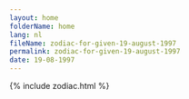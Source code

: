 ```yaml
---
layout: home
folderName: home
lang: nl
fileName: zodiac-for-given-19-august-1997
permalink: zodiac-for-given-19-august-1997
date: 19-08-1997
---
```

{% include zodiac.html %}
